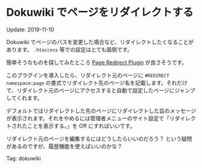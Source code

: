 # Dokuwiki でページをリダイレクトする

Update: 2019-11-10


Dokuwiki でページのパスを変更した場合など、リダイレクトしたくなることがあります。
``.htaccess`` 等での設定はとても面倒です。

簡単そうなものを探してみたところ [Page Redirect Plugin](https://www.dokuwiki.org/plugin:pageredirect) が良さそうです。

このプラグインを導入したら、リダイレクト元のページに ``#REDIRECT namespace:page`` の書式でリダイレクト先のページ名を記載します。それだけで、リダイレクト元のページにアクセスすると自動で設定したページにジャンプしてくれます。

デフォルトではリダイレクトした先のページにリダイレクトした旨のメッセージが表示されます。それをやめるには管理者メニューのサイト設定で「リダイレクトされたことを表示する。」を Off にすればいいです。

リダイレクト元のページを編集するにはどうしたらいいのだろう？ という疑問があるのですが、履歴機能を使えばいいのかな？

Tag: dokuwiki



